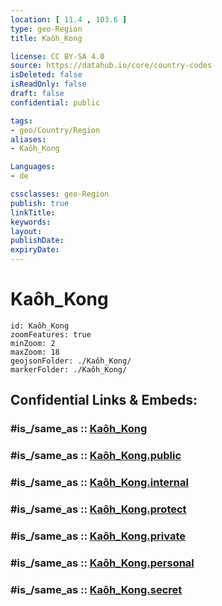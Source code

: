```yaml
---
location: [ 11.4 , 103.6 ] 
type: geo-Region
title: Kaôh_Kong

license: CC BY-SA 4.0
source: https://datahub.io/core/country-codes
isDeleted: false
isReadOnly: false
draft: false
confidential: public

tags:
- geo/Country/Region
aliases:
- Kaôh_Kong

Languages:
- de

cssclasses: geo-Region
publish: true
linkTitle: 
keywords: 
layout: 
publishDate: 
expiryDate: 
---
```


# Kaôh_Kong

```leaflet
id: Kaôh_Kong
zoomFeatures: true 
minZoom: 2 
maxZoom: 18
geojsonFolder: ./Kaôh_Kong/
markerFolder: ./Kaôh_Kong/
```


## Confidential Links & Embeds: 

### #is_/same_as :: [Kaôh_Kong](/_Standards/Earth/Continent/Asia/Asia~South~East/Cambodia/Provinces~Cambodia/Kaôh_Kong.md) 

### #is_/same_as :: [Kaôh_Kong.public](/_public/Earth/Continent/Asia/Asia~South~East/Cambodia/Provinces~Cambodia/Kaôh_Kong.public.md) 

### #is_/same_as :: [Kaôh_Kong.internal](/_internal/Earth/Continent/Asia/Asia~South~East/Cambodia/Provinces~Cambodia/Kaôh_Kong.internal.md) 

### #is_/same_as :: [Kaôh_Kong.protect](/_protect/Earth/Continent/Asia/Asia~South~East/Cambodia/Provinces~Cambodia/Kaôh_Kong.protect.md) 

### #is_/same_as :: [Kaôh_Kong.private](/_private/Earth/Continent/Asia/Asia~South~East/Cambodia/Provinces~Cambodia/Kaôh_Kong.private.md) 

### #is_/same_as :: [Kaôh_Kong.personal](/_personal/Earth/Continent/Asia/Asia~South~East/Cambodia/Provinces~Cambodia/Kaôh_Kong.personal.md) 

### #is_/same_as :: [Kaôh_Kong.secret](/_secret/Earth/Continent/Asia/Asia~South~East/Cambodia/Provinces~Cambodia/Kaôh_Kong.secret.md)

